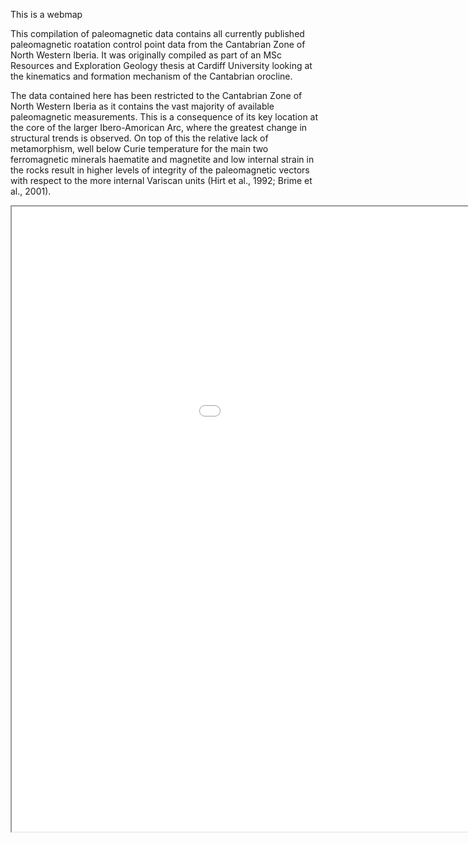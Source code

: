This is a webmap

This compilation of paleomagnetic data contains all currently published paleomagnetic roatation control point data from the Cantabrian Zone of North Western Iberia. It was originally compiled as part of an MSc Resources and Exploration Geology thesis at Cardiff University looking at the kinematics and formation mechanism of the Cantabrian orocline.

The data contained here has been restricted to the Cantabrian Zone of North Western Iberia as it contains the vast majority of available paleomagnetic measurements. This is a consequence of its key location at the core of the larger Ibero-Amorican Arc, where the greatest change in structural trends is observed. On top of this the relative lack of metamorphism, well below Curie temperature for the main two ferromagnetic minerals haematite and magnetite and low internal strain in the rocks result in higher levels of integrity of the paleomagnetic vectors with respect to the more internal Variscan units (Hirt et al., 1992; Brime et al., 2001). 

<iframe src="Webmap.html" height="1000" width="1200"></iframe>
